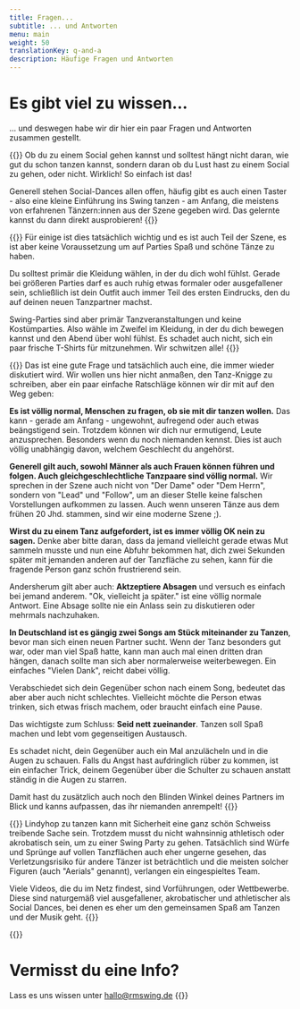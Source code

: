 ```yaml
---
title: Fragen...
subtitle: ... und Antworten
menu: main
weight: 50
translationKey: q-and-a
description: Häufige Fragen und Antworten
---
```

# Es gibt viel zu wissen...
... und deswegen habe wir dir hier ein paar Fragen und Antworten zusammen gestellt.

{{<togglebox hl="Was muss ich können, um auf eine Swing-Party zu gehen?">}}
Ob du zu einem Social gehen kannst und solltest hängt nicht daran, wie gut du schon tanzen kannst, sondern daran ob du Lust hast zu einem Social zu gehen, oder nicht. Wirklich! So einfach ist das!

Generell stehen Social-Dances allen offen, häufig gibt es auch einen Taster - also eine kleine Einführung ins Swing tanzen - am Anfang, die meistens von erfahrenen Tänzern:innen aus der Szene gegeben wird. Das gelernte kannst du dann direkt ausprobieren!
{{</togglebox>}}

{{<togglebox hl="Tragt ihr alle Vintage-Kleidung?">}}
Für einige ist dies tatsächlich wichtig und es ist auch Teil der Szene, es ist aber keine Voraussetzung um auf Parties Spaß und schöne Tänze zu haben.

Du solltest primär die Kleidung wählen, in der du dich wohl fühlst. Gerade bei größeren Parties darf es auch ruhig etwas formaler oder ausgefallener sein, schließlich ist dein Outfit auch immer Teil des ersten Eindrucks, den du auf deinen neuen Tanzpartner machst.

Swing-Parties sind aber primär Tanzveranstaltungen und keine Kostümparties. Also wähle im Zweifel im Kleidung, in der du dich bewegen kannst und den Abend über wohl fühlst. Es schadet auch nicht, sich ein paar frische T-Shirts für mitzunehmen. Wir schwitzen alle!
{{</togglebox>}}

{{<togglebox hl="Ich weiss nicht, wie ich mich verhalten soll. Gibt es Regeln?">}}
Das ist eine gute Frage und tatsächlich auch eine, die immer wieder diskutiert wird. Wir wollen uns hier nicht anmaßen, den Tanz-Knigge zu schreiben, aber ein paar einfache Ratschläge können wir dir mit auf den Weg geben:

**Es ist völlig normal, Menschen zu fragen, ob sie mit dir tanzen wollen.** Das kann - gerade am Anfang - ungewohnt, aufregend oder auch etwas beängstigend sein. Trotzdem können wir dich nur ermutigend, Leute anzusprechen. Besonders wenn du noch niemanden kennst. Dies ist auch völlig unabhängig davon, welchem Geschlecht du angehörst.

**Generell gilt auch, sowohl Männer als auch Frauen können führen und folgen. Auch gleichgeschlechtliche Tanzpaare sind völlig normal.** Wir sprechen in der Szene auch nicht von "Der Dame" oder "Dem Herrn", sondern von "Lead" und "Follow", um an dieser Stelle keine falschen Vorstellungen aufkommen zu lassen. Auch wenn unseren Tänze aus dem frühen 20 Jhd. stammen, sind wir eine moderne Szene ;).

**Wirst du zu einem Tanz aufgefordert, ist es immer völlig OK nein zu sagen.** Denke aber bitte daran, dass da jemand vielleicht gerade etwas Mut sammeln musste und nun eine Abfuhr bekommen hat, dich zwei Sekunden später mit jemanden anderen auf der Tanzfläche zu sehen, kann für die fragende Person ganz schön frustrierend sein.

Andersherum gilt aber auch: **Aktzeptiere Absagen** und versuch es einfach bei jemand anderem. "Ok, vielleicht ja später." ist eine völlig normale Antwort. Eine Absage sollte nie ein Anlass sein zu diskutieren oder mehrmals nachzuhaken.

**In Deutschland ist es gängig zwei Songs am Stück miteinander zu Tanzen**, bevor man sich einen neuen Partner sucht. Wenn der Tanz besonders gut war, oder man viel Spaß hatte, kann man auch mal einen dritten dran hängen, danach sollte man sich aber normalerweise weiterbewegen. Ein einfaches "Vielen Dank", reicht dabei völlig.

Verabschiedet sich dein Gegenüber schon nach einem Song, bedeutet das aber aber auch nicht schlechtes. Vielleicht möchte die Person etwas trinken, sich etwas frisch machem, oder braucht einfach eine Pause.

Das wichtigste zum Schluss: **Seid nett zueinander**. Tanzen soll Spaß machen und lebt vom gegenseitigen Austausch.

Es schadet nicht, dein Gegenüber auch ein Mal anzulächeln und in die Augen zu schauen. Falls du Angst hast aufdringlich rüber zu kommen, ist ein einfacher Trick, deinem Gegenüber über die Schulter zu schauen anstatt ständig in die Augen zu starren.

Damit hast du zusätzlich auch noch den Blinden Winkel deines Partners im Blick und kanns aufpassen, das ihr niemanden anrempelt!
{{</togglebox>}}

{{<togglebox hl="Ich habe ein Lindyhop Video im Netz gesehen, das sieht furchbar akrobatisch aus!">}}
Lindyhop zu tanzen kann mit Sicherheit eine ganz schön Schweiss treibende Sache sein. Trotzdem musst du nicht wahnsinnig athletisch oder akrobatisch sein, um zu einer Swing Party zu gehen. Tatsächlich sind Würfe und Sprünge auf vollen Tanzflächen auch eher ungerne gesehen, das Verletzungsrisiko für andere Tänzer ist beträchtlich und die meisten solcher Figuren (auch "Aerials" genannt), verlangen ein eingespieltes Team.

Viele Videos, die du im Netz findest, sind Vorführungen, oder Wettbewerbe. Diese sind naturgemäß viel ausgefallener, akrobatischer und athletischer als Social Dances, bei denen es eher um den gemeinsamen Spaß am Tanzen und der Musik geht.
{{</togglebox>}}

{{<info>}}

# Vermisst du eine Info?

Lass es uns wissen unter <a href="mailto:hallo@rmswing.de">hallo@rmswing.de</a>
{{</info>}}